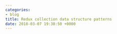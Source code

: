 ```yaml
---
categories:
- blog
title: Redux collection data structure patterns
date: 2018-03-07 19:38:50 +0000
---
```

